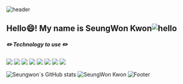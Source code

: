 ![header](https://capsule-render.vercel.app/api?type=waving&color=FF3399&height=200&section=header&text=&fontSize=30)

## Hello😄! My name is SeungWon Kwon![hello](https://user-images.githubusercontent.com/35549653/89557319-91e4e500-d84d-11ea-9566-47a14f57b06c.gif)
##### ✏️ Technology to use ✏️
<img src="https://img.shields.io/badge/Java-007396?style=flat-square&logo=Java&logoColor=black"/>  <img src="https://img.shields.io/badge/spring-6DB33F?style=flat-square&logo=spring&logoColor=green"/> <img src="https://img.shields.io/badge/MariaDB-003545?style=flat-square&logo=mariaDB&logoColor=blue"/> <img src="https://img.shields.io/badge/JavaScript-F7DF1E?style=flat-square&logo=JavaScript&logoColor=black"/> <img src="https://img.shields.io/badge/Vue.js-4FC08D?style=flat-square&logo=Vue.js&logoColor=green"/> <img src="https://img.shields.io/badge/linux-FCC624?style=flat-square&logo=linux&logoColor=black"/> <img src="https://img.shields.io/badge/html5-E34F26?style=flat-square&logo=html5&logoColor=white"/> <img src="https://img.shields.io/badge/IntelliJIDEA-000000?style=flat-square&logo=IntelliJIDEA&logoColor=pink"/>

![Seungwon`s GitHub stats](https://github-readme-stats.vercel.app/api?username=KwonSeungwon&show_icons=true&theme=radical) 
![SeungWon Kwon](https://github-readme-stats.vercel.app/api/top-langs/?username=KwonSeungwon&layout=compact&theme=dracula)
![Footer](https://capsule-render.vercel.app/api?type=waving&color=FF3399&height=200&section=footer)
